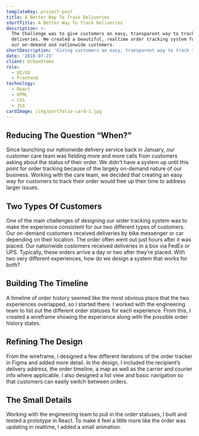 ```yaml
---
templateKey: project-post
title: A Better Way To Track Deliveries
shortTitle: A Better Way To Track Deliveries
description: >-
  The Challenge was to give customers an easy, transparent way to track their
  deliveries. We created a beautiful, realtime order tracking system for both
  our on-demand and nationwide customers.
shortDescription: 'Giving customers an easy, transparent way to track their deliveries.'
date: '2018-07-23'
client: UrbanStems
role:
  - UI/UX
  - Frontend
technology:
  - React
  - HTML
  - CSS
  - JSX
cardImage: /img/portfolio-card-1.jpg
---
```

## Reducing The Question “When?”
Since launching our nationwide delivery service back in January, our customer care team was fielding more and more calls from customers asking about the status of their order. We didn’t have a system up until this point for order tracking because of the largely on-demand nature of our business. Working with the care team, we decided that creating an easy way for customers to track their order would free up their time to address larger issues.

## Two Types Of Customers
One of the main challenges of designing our order tracking system was to make the experience consistent for our two different types of customers. Our on-demand customers received deliveries by bike messenger or car depending on their location. The order often went out just hours after it was placed. Our nationwide customers received deliveries in a box via FedEx or UPS. Typically, these orders arrive a day or two after they’re placed. With two very different experiences, how do we design a system that works for both?

## Building The Timeline
A timeline of order history seemed like the most obvious place that the two experiences overlapped, so I started there. I worked with the engineering team to list out the different order statuses for each experience. From this, I created a wireframe showing the experience along with the possible order history states.

## Refining The Design
From the wireframe, I designed a few different iterations of the order tracker in Figma and added more detail. In the design, I included the recipient’s delivery address, the order timeline, a map as well as the carrier and courier info where applicable. I also designed a list view and basic navigation so that customers can easily switch between orders.

## The Small Details
Working with the engineering team to pull in the order statuses, I built and tested a prototype in React. To make it feel a little more like the order was updating in realtime, I added a small animation.
